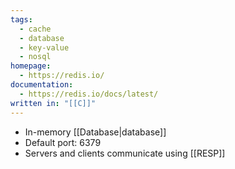 ```yaml
---
tags:
  - cache
  - database
  - key-value
  - nosql
homepage:
  - https://redis.io/
documentation:
  - https://redis.io/docs/latest/
written in: "[[C]]"
---
```

- In-memory [[Database|database]]
- Default port: 6379
- Servers and clients communicate using [[RESP]]